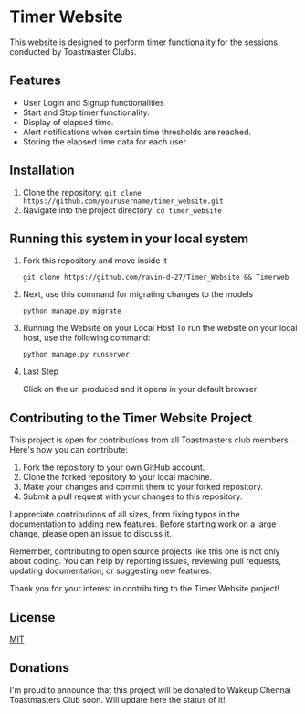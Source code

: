 # Timer Website

This website is designed to perform timer functionality for the sessions conducted by Toastmaster Clubs.

## Features

- User Login and Signup functionalities
- Start and Stop timer functionality.
- Display of elapsed time.
- Alert notifications when certain time thresholds are reached.
- Storing the elapsed time data for each user

## Installation

1. Clone the repository: `git clone https://github.com/yourusername/timer_website.git`
2. Navigate into the project directory: `cd timer_website`

## Running this system in your local system
  
  <ol>
    <li>
      Fork this repository and move inside it
      <pre><code>git clone https://github.com/ravin-d-27/Timer_Website && Timerweb</code></pre>
    </li>
     <li>
      Next, use this command for migrating changes to the models
      <pre><code>python manage.py migrate</code></pre>
    </li>
    <li>
      Running the Website on your Local Host
      To run the website on your local host, use the following command:
      <pre><code>python manage.py runserver</code></pre>
    </li>
    <li>
      Last Step
      <p>Click on the url produced and it opens in your default browser</p>
    </li>
  </ol>


## Contributing to the Timer Website Project

This project is open for contributions from all Toastmasters club members. Here's how you can contribute:

1. Fork the repository to your own GitHub account.
2. Clone the forked repository to your local machine.
3. Make your changes and commit them to your forked repository.
4. Submit a pull request with your changes to this repository.

I appreciate contributions of all sizes, from fixing typos in the documentation to adding new features. Before starting work on a large change, please open an issue to discuss it.

Remember, contributing to open source projects like this one is not only about coding. You can help by reporting issues, reviewing pull requests, updating documentation, or suggesting new features.

Thank you for your interest in contributing to the Timer Website project!

## License

[MIT](https://choosealicense.com/licenses/mit/)

## Donations

I'm proud to announce that this project will be donated to Wakeup Chennai Toastmasters Club soon. Will update here the status of it!

